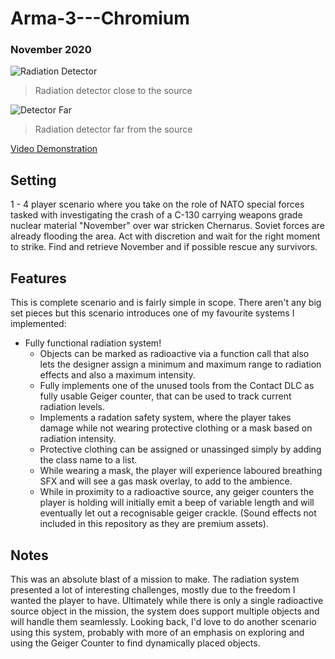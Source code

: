 # Arma-3---Chromium
### November 2020

![Radiation Detector](https://user-images.githubusercontent.com/25553633/173250753-ff43510d-6930-49d8-b361-fdf79e50aab3.png)
> Radiation detector close to the source
> 
![Detector Far](https://user-images.githubusercontent.com/25553633/173251136-d9f67c37-a3b4-4c68-9f99-eb48f86b7fc9.png)
> Radiation detector far from the source
> 
[Video Demonstration](https://youtu.be/bvMkEmlvFSc)
## Setting
1 - 4 player scenario where you take on the role of NATO special forces tasked with investigating the crash of a C-130 carrying weapons grade nuclear material "November" over war stricken Chernarus. Soviet forces are already flooding the area. Act with discretion and wait for the right moment to strike. Find and retrieve November and if possible rescue any survivors.

## Features
This is complete scenario and is fairly simple in scope. There aren't any big set pieces but this scenario introduces one of my favourite systems I implemented:
- Fully functional radiation system!
  - Objects can be marked as radioactive via a function call that also lets the designer assign a minimum and maximum range to radiation effects and also a maximum intensity.
  - Fully implements one of the unused tools from the Contact DLC as fully usable Geiger counter, that can be used to track current radiation levels.
  - Implements a radation safety system, where the player takes damage while not wearing protective clothing or a mask based on radiation intensity.
  - Protective clothing can be assigned or unassinged simply by adding the class name to a list.
  - While wearing a mask, the player will experience laboured breathing SFX and will see a gas mask overlay, to add to the ambience.
  - While in proximity to a radioactive source, any geiger counters the player is holding will initially emit a beep of variable length and will eventually let out a recognisable geiger crackle. (Sound effects not included in this repository as they are premium assets).

## Notes
This was an absolute blast of a mission to make. The radiation system presented a lot of interesting challenges, mostly due to the freedom I wanted the player to have. Ultimately while there is only a single radioactive source object in the mission, the system does support multiple objects and will handle them seamlessly. Looking back, I'd love to do another scenario using this system, probably with more of an emphasis on exploring and using the Geiger Counter to find dynamically placed objects.
